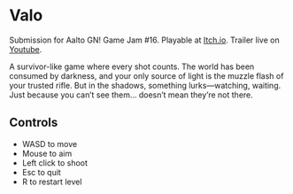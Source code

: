 # Valo

Submission for Aalto GN! Game Jam #16. Playable at [Itch.io](https://regawan.itch.io/valo). Trailer live on [Youtube](https://www.youtube.com/watch?v=5ejkmXI-K2s).

A survivor-like game where every shot counts. The world has been consumed by darkness, and your only source of light is the muzzle flash of your trusted rifle. But in the shadows, something lurks—watching, waiting. Just because you can’t see them… doesn’t mean they’re not there.

## Controls

* WASD to move
* Mouse to aim
* Left click to shoot
* Esc to quit
* R to restart level

